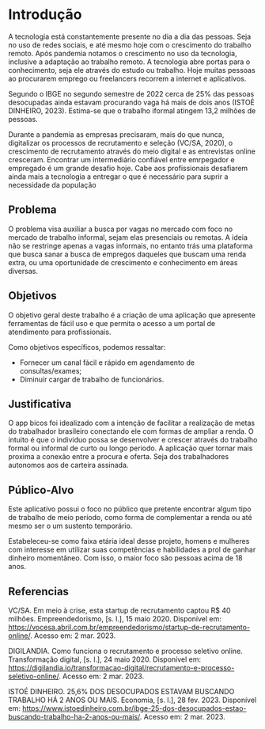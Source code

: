 # Introdução


A tecnologia está constantemente presente no dia a dia das pessoas. Seja no uso de redes sociais, e até mesmo hoje com o crescimento do trabalho remoto. Após pandemia  notamos o crescimento no uso da tecnologia, inclusive a adaptação ao trabalho remoto. A tecnologia abre portas para o conhecimento, seja ele através do estudo ou trabalho. Hoje muitas pessoas ao procurarem emprego ou freelancers recorrem a internet e aplicativos. 

Segundo o IBGE no segundo semestre de 2022 cerca de 25% das pessoas desocupadas ainda estavam procurando vaga há mais de dois anos (ISTOÉ DINHEIRO, 2023). Estima-se que o trabalho iformal atingem 13,2 milhões de pessoas. 

Durante a pandemia as empresas precisaram, mais do que nunca, digitalizar os processos de recrutamento e seleção (VC/SA, 2020), o crescimento de recrutamento através do meio digital e as entrevistas online cresceram. Encontrar um intermediário confiável entre emrpegador e empregado é um grande desafio hoje. Cabe aos profissionais desafiarem ainda mais a tecnologia a entregar o que é necessário para suprir a necessidade da população




## Problema
O problema visa auxiliar a busca por vagas no mercado com foco no mercado de trabalho informal, sejam elas presenciais ou remotas. A ideia não se restringe apenas a vagas informais, no entanto trás uma plataforma que busca sanar a busca de empregos daqueles que buscam uma renda extra, ou uma oportunidade de crescimento e conhecimento em áreas diversas. 

## Objetivos

O objetivo geral deste trabalho é a criação de uma aplicação que apresente ferramentas de fácil uso e que permita o acesso a um portal de atendimento para profissionais.

Como objetivos específicos, podemos ressaltar:
- Fornecer um canal fácil e rápido em agendamento de consultas/exames;
- Diminuir cargar de trabalho de funcionários.

## Justificativa

O app bicos foi idealizado com a intenção de facilitar a realização de metas do trabalhador brasileiro conectando ele com formas de ampliar a renda.  O intuito é que o individuo possa se desenvolver e crescer através do trabalho formal ou informal de curto ou longo periodo.  A aplicação quer tornar mais proxima a conexão entre a procura e oferta. Seja dos trabalhadores autonomos aos de carteira assinada.


## Público-Alvo

Este aplicativo possui o foco no público que pretente encontrar algum tipo de trabalho de meio período, como forma de complementar a renda ou até mesmo ser o um sustento temporário.

Estabeleceu-se como faixa etária ideal desse projeto, homens e mulheres com interesse em utilizar suas competências e habilidades a prol de ganhar dinheiro momentâneo. Com isso, o maior foco são pessoas acima de 18 anos.

## Referencias

VC/SA. Em meio à crise, esta startup de recrutamento captou R$ 40 milhões. Empreendedorismo, [s. l.], 15 maio 2020. Disponível em: https://vocesa.abril.com.br/empreendedorismo/startup-de-recrutamento-online/. Acesso em: 2 mar. 2023.

DIGILANDIA. Como funciona o recrutamento e processo seletivo online. Transformação digital, [s. l.], 24 maio 2020. Disponível em: https://digilandia.io/transformacao-digital/recrutamento-e-processo-seletivo-online/. Acesso em: 2 mar. 2023.

ISTOÉ DINHEIRO. 25,6% DOS DESOCUPADOS ESTAVAM BUSCANDO TRABALHO HÁ 2 ANOS OU MAIS. Economia, [s. l.], 28 fev. 2023. Disponível em: https://www.istoedinheiro.com.br/ibge-25-dos-desocupados-estao-buscando-trabalho-ha-2-anos-ou-mais/. Acesso em: 2 mar. 2023.
